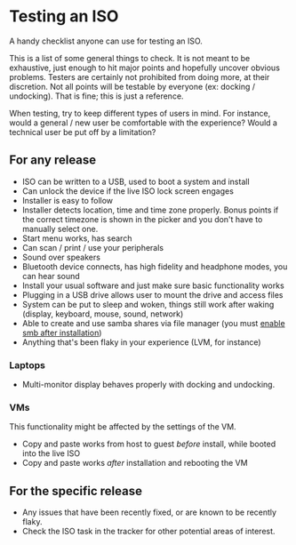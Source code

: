 # Testing an ISO

A handy checklist anyone can use for testing an ISO.

This is a list of some general things to check. It is not meant to be exhaustive, just enough to hit major points and hopefully uncover obvious problems. Testers are certainly not prohibited from doing more, at their discretion. Not all points will be testable by everyone (ex: docking / undocking). That is fine; this is just a reference.

When testing, try to keep different types of users in mind. For instance, would a general / new user be comfortable with the experience? Would a technical user be put off by a limitation?

## For any release

- ISO can be written to a USB, used to boot a system and install
- Can unlock the device if the live ISO lock screen engages
- Installer is easy to follow
- Installer detects location, time and time zone properly. Bonus points if the correct timezone is shown in the picker and you don't have to manually select one.
- Start menu works, has search
- Can scan / print / use your peripherals
- Sound over speakers
- Bluetooth device connects, has high fidelity and headphone modes, you can hear sound
- Install your usual software and just make sure basic functionality works
- Plugging in a USB drive allows user to mount the drive and access files
- System can be put to sleep and woken, things still work after waking (display, keyboard, mouse, sound, network)
- Able to create and use samba shares via file manager (you must [enable smb after installation](/docs/user/software/networking/samba.md#samba-on-solus))
- Anything that's been flaky in your experience (LVM, for instance)

### Laptops

- Multi-monitor display behaves properly with docking and undocking.

### VMs

This functionality might be affected by the settings of the VM.

- Copy and paste works from host to guest _before_ install, while booted into the live ISO
- Copy and paste works _after_ installation and rebooting the VM

## For the specific release

- Any issues that have been recently fixed, or are known to be recently flaky.
- Check the ISO task in the tracker for other potential areas of interest.
